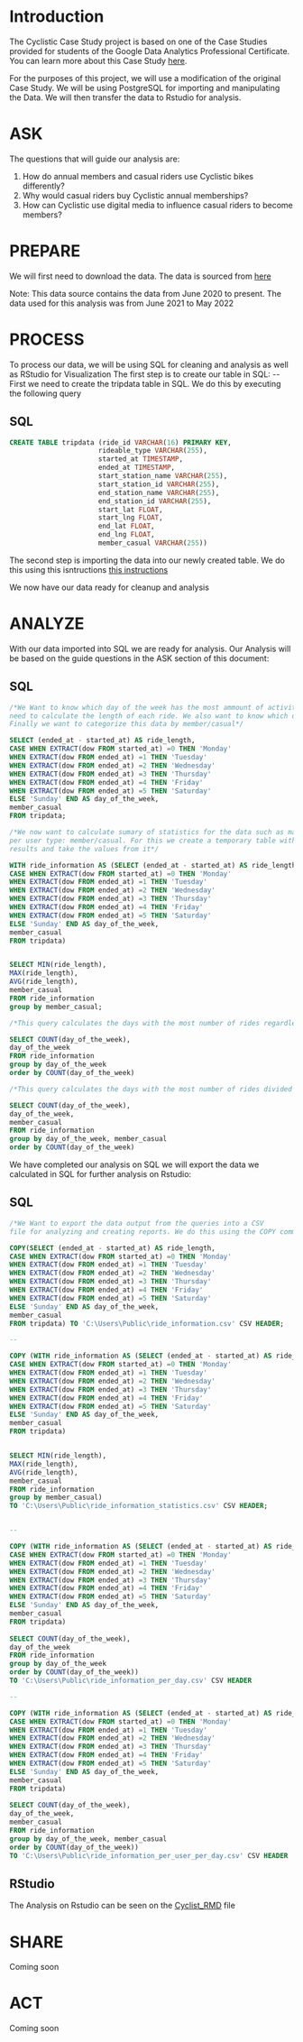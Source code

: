 # Introduction
The Cyclistic Case Study project is based on one of the Case Studies provided for students of the Google Data Analytics Professional Certificate. 
You can learn more about this Case Study [here](Cycyclistic_Case_Study/Cyclistic_Case_Study.pdf).

For the purposes of this project, we will use a modification of the original Case Study. We will be using PostgreSQL for importing and manipulating the Data. 
We will then transfer the data to Rstudio for analysis.

# ASK
The questions that will guide our analysis are:
1. How do annual members and casual riders use Cyclistic bikes differently?
2. Why would casual riders buy Cyclistic annual memberships?
3. How can Cyclistic use digital media to influence casual riders to become members?

# PREPARE
We will first need to download the data. The data is sourced from [here](https://divvy-tripdata.s3.amazonaws.com/index.html)

Note:  This data source contains the data from June 2020 to present. The data used for this analysis was from June 2021 to May 2022

# PROCESS
To process our data, we will be using SQL for cleaning and analysis as well as RStudio for Visualization
The first step is to create our table in SQL:
--First we need to create the tripdata table in SQL. We do this by executing the following query

## SQL
```sql
CREATE TABLE tripdata (ride_id VARCHAR(16) PRIMARY KEY,
                      rideable_type VARCHAR(255),
                      started_at TIMESTAMP,
                      ended_at TIMESTAMP,
                      start_station_name VARCHAR(255),
                      start_station_id VARCHAR(255),
                      end_station_name VARCHAR(255),
                      end_station_id VARCHAR(255),
                      start_lat FLOAT,
                      start_lng FLOAT,
                      end_lat FLOAT,
                      end_lng FLOAT,
                      member_casual VARCHAR(255))
```                     

The second step is importing the data into our newly created table. We do this using this isntructions
[this instructions](https://www.postgresqltutorial.com/postgresql-tutorial/import-csv-file-into-posgresql-table/)

We now have our data ready for cleanup and analysis

# ANALYZE
With our data imported into SQL we are ready for analysis. Our Analysis will be based on the guide questions in the ASK section of this document:

## SQL
```sql
/*We Want to know which day of the week has the most ammount of activity with usage. For that we will
need to calculate the length of each ride. We also want to know which day of the week has the most usage
Finally we want to categorize this data by member/casual*/  

SELECT (ended_at - started_at) AS ride_length,
CASE WHEN EXTRACT(dow FROM started_at) =0 THEN 'Monday'
WHEN EXTRACT(dow FROM ended_at) =1 THEN 'Tuesday'
WHEN EXTRACT(dow FROM ended_at) =2 THEN 'Wednesday'
WHEN EXTRACT(dow FROM ended_at) =3 THEN 'Thursday'
WHEN EXTRACT(dow FROM ended_at) =4 THEN 'Friday'
WHEN EXTRACT(dow FROM ended_at) =5 THEN 'Saturday'
ELSE 'Sunday' END AS day_of_the_week,
member_casual
FROM tripdata;

/*We now want to calculate sumary of statistics for the data such as max,minimum,mean values 
per user type: member/casual. For this we create a temporary table with the previous query 
results and take the values from it*/  

WITH ride_information AS (SELECT (ended_at - started_at) AS ride_length,
CASE WHEN EXTRACT(dow FROM started_at) =0 THEN 'Monday'
WHEN EXTRACT(dow FROM ended_at) =1 THEN 'Tuesday'
WHEN EXTRACT(dow FROM ended_at) =2 THEN 'Wednesday'
WHEN EXTRACT(dow FROM ended_at) =3 THEN 'Thursday'
WHEN EXTRACT(dow FROM ended_at) =4 THEN 'Friday'
WHEN EXTRACT(dow FROM ended_at) =5 THEN 'Saturday'
ELSE 'Sunday' END AS day_of_the_week,
member_casual
FROM tripdata)


SELECT MIN(ride_length),
MAX(ride_length), 
AVG(ride_length), 
member_casual 
FROM ride_information 
group by member_casual;

/*This query calculates the days with the most number of rides regardless of the user type*/  

SELECT COUNT(day_of_the_week),
day_of_the_week
FROM ride_information 
group by day_of_the_week
order by COUNT(day_of_the_week)

/*This query calculates the days with the most number of rides divided by user type: member/casual*/  

SELECT COUNT(day_of_the_week),
day_of_the_week,
member_casual 
FROM ride_information 
group by day_of_the_week, member_casual
order by COUNT(day_of_the_week)
```

We have completed our analysis on SQL we will export the data we calculated in SQL for further analysis on Rstudio:

## SQL
```sql
/*We Want to export the data output from the queries into a CSV 
file for analyzing and creating reports. We do this using the COPY command.*/  

COPY(SELECT (ended_at - started_at) AS ride_length,
CASE WHEN EXTRACT(dow FROM started_at) =0 THEN 'Monday'
WHEN EXTRACT(dow FROM ended_at) =1 THEN 'Tuesday'
WHEN EXTRACT(dow FROM ended_at) =2 THEN 'Wednesday'
WHEN EXTRACT(dow FROM ended_at) =3 THEN 'Thursday'
WHEN EXTRACT(dow FROM ended_at) =4 THEN 'Friday'
WHEN EXTRACT(dow FROM ended_at) =5 THEN 'Saturday'
ELSE 'Sunday' END AS day_of_the_week,
member_casual
FROM tripdata) TO 'C:\Users\Public\ride_information.csv' CSV HEADER;

--

COPY (WITH ride_information AS (SELECT (ended_at - started_at) AS ride_length,
CASE WHEN EXTRACT(dow FROM started_at) =0 THEN 'Monday'
WHEN EXTRACT(dow FROM ended_at) =1 THEN 'Tuesday'
WHEN EXTRACT(dow FROM ended_at) =2 THEN 'Wednesday'
WHEN EXTRACT(dow FROM ended_at) =3 THEN 'Thursday'
WHEN EXTRACT(dow FROM ended_at) =4 THEN 'Friday'
WHEN EXTRACT(dow FROM ended_at) =5 THEN 'Saturday'
ELSE 'Sunday' END AS day_of_the_week,
member_casual
FROM tripdata)


SELECT MIN(ride_length),
MAX(ride_length), 
AVG(ride_length), 
member_casual 
FROM ride_information 
group by member_casual) 
TO 'C:\Users\Public\ride_information_statistics.csv' CSV HEADER;


--

COPY (WITH ride_information AS (SELECT (ended_at - started_at) AS ride_length,
CASE WHEN EXTRACT(dow FROM started_at) =0 THEN 'Monday'
WHEN EXTRACT(dow FROM ended_at) =1 THEN 'Tuesday'
WHEN EXTRACT(dow FROM ended_at) =2 THEN 'Wednesday'
WHEN EXTRACT(dow FROM ended_at) =3 THEN 'Thursday'
WHEN EXTRACT(dow FROM ended_at) =4 THEN 'Friday'
WHEN EXTRACT(dow FROM ended_at) =5 THEN 'Saturday'
ELSE 'Sunday' END AS day_of_the_week,
member_casual
FROM tripdata)
      
SELECT COUNT(day_of_the_week),
day_of_the_week
FROM ride_information 
group by day_of_the_week
order by COUNT(day_of_the_week))
TO 'C:\Users\Public\ride_information_per_day.csv' CSV HEADER

--

COPY (WITH ride_information AS (SELECT (ended_at - started_at) AS ride_length,
CASE WHEN EXTRACT(dow FROM started_at) =0 THEN 'Monday'
WHEN EXTRACT(dow FROM ended_at) =1 THEN 'Tuesday'
WHEN EXTRACT(dow FROM ended_at) =2 THEN 'Wednesday'
WHEN EXTRACT(dow FROM ended_at) =3 THEN 'Thursday'
WHEN EXTRACT(dow FROM ended_at) =4 THEN 'Friday'
WHEN EXTRACT(dow FROM ended_at) =5 THEN 'Saturday'
ELSE 'Sunday' END AS day_of_the_week,
member_casual
FROM tripdata)
      
SELECT COUNT(day_of_the_week),
day_of_the_week,
member_casual 
FROM ride_information 
group by day_of_the_week, member_casual
order by COUNT(day_of_the_week))
TO 'C:\Users\Public\ride_information_per_user_per_day.csv' CSV HEADER

```
## RStudio
The Analysis on Rstudio can be seen on the [Cyclist_RMD](RStudio/Cyclist_RMD.pdf) file

# SHARE
Coming soon
# ACT
Coming soon


